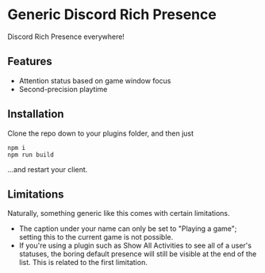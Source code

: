 # Generic Discord Rich Presence
Discord Rich Presence everywhere!

## Features
 * Attention status based on game window focus
 * Second-precision playtime

## Installation
Clone the repo down to your plugins folder, and then just
```
npm i
npm run build
```
...and restart your client.

## Limitations
Naturally, something generic like this comes with certain limitations.
 * The caption under your name can only be set to "Playing a game"; setting this to the current game is not possible.
 * If you're using a plugin such as Show All Activities to see all of a user's statuses, the boring default presence will still be visible at the end of the list. This is related to the first limitation.